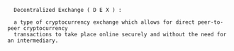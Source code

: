       Decentralized Exchange ( D E X ) : 
      
      a type of cryptocurrency exchange which allows for direct peer-to-peer cryptocurrency 
      transactions to take place online securely and without the need for an intermediary.
